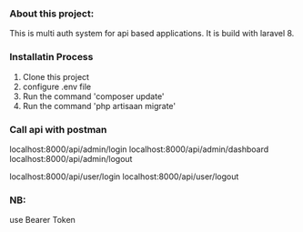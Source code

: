 ### About this project:
This is multi auth system for api based applications. It is build with laravel 8.

### Installatin Process

 1. Clone this project
 2. configure .env file
 3. Run the command 'composer update'
 4. Run the command 'php artisaan migrate'

 ### Call api with postman

 localhost:8000/api/admin/login
 localhost:8000/api/admin/dashboard
 localhost:8000/api/admin/logout

 localhost:8000/api/user/login
 localhost:8000/api/user/logout

 ### NB:
 use Bearer Token

